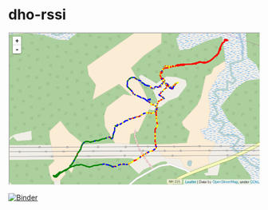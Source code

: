 # dho-rssi

<img src='./images/signalStrength.png'>

[![Binder](http://mybinder.org/badge.svg)](http://mybinder.org/repo/p-v-o-s/dho-rssi)


